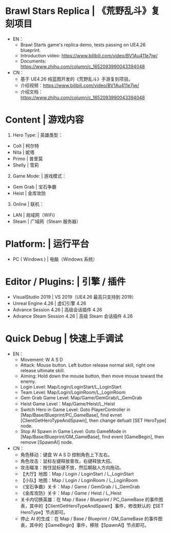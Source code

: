 # Brawl Stars Replica | 《荒野乱斗》复刻项目
- EN：
  - Brawl Starts game's replica demo, tests passing on UE4.26 blueprint.
  - Introduction video: https://www.bilibili.com/video/BV1Au411e7jw/
  - Documents: https://www.zhihu.com/column/c_1652093990043394048
- CN：
  - 基于 UE4.26 纯蓝图开发的《荒野乱斗》手游复刻项目。
  - 介绍视频：https://www.bilibili.com/video/BV1Au411e7jw/
  - 介绍文档：https://www.zhihu.com/column/c_1652093990043394048

# Content | 游戏内容
1. Hero Type: | 英雄类型：
- Colt | 柯尔特
- Nita | 妮塔
- Primo | 普里莫
- Shelly | 雪莉
2. Game Mode: | 游戏模式：
- Gem Grab | 宝石争霸
- Heist | 金库攻防
3. Online | 联机：
- LAN | 局域网（WiFi）
- Steam | 广域网（Steam 服务器）

# Platform: | 运行平台
- PC ( Windows ) | 电脑（Windows 系统）

# Editor / Plugins: | 引擎 / 插件
- VisualStudio 2019 | VS 2019（UE4.26 最高只支持到 2019）
- Unreal Engine 4.26 | 虚幻引擎 4.26
- Advance Session 4.26 | 高级会话插件 4.26
- Advance Steam Session 4.26 | 高级 Steam 会话插件 4.26

# Quick Debug | 快速上手调试
- EN：
  - Movement: W A S D
  - Attack: Mouse button. Left button release normal skill, right one release ultimate skill.
  - Aiming: Hold down the mouse button, then move mouse toward the enemy.
  - Login Level: Map/Login/LoginStart/L_LoginStart
  - Team Level: Map/Login/LoginRoom/L_LoginRoom
  - Gem Grab Game Level: Map/Game/GemGrab/L_GemGrab
  - Heist Game Level：Map/Game/Heist/L_Heist
  - Switch Hero in Game Level: Goto PlayerController in [Map/Base/Blueprint/PC_GameBase], find evnet [ClientGetHeroTypeAndSpawn], then change defualt [SET HeroType] node.
  - Stop AI Spawn in Game Level: Goto GameMode in [Map/Base/Blueprint/GM_GameBase], find event [GameBegin], then remove [SpawnAI] node.
- CN：
  - 角色移动：键盘 W A S D 控制角色上下左右。
  - 角色攻击：鼠标左键释放普攻，右键释放大招。
  - 攻击瞄准：按住鼠标键不放，然后朝敌人方向拖动。
  - 【大厅】地图：Map / Login / LoginStart / L_LoginStart
  - 【小队】地图：Map / Login / LoginRoom / L_LoginRoom
  - 《宝石争霸》关卡：Map / Game / GemGrab / L_GemGrab
  - 《金库攻防》关卡：Map / Game / Heist / L_Heist
  - 关卡内切换英雄：在 Map / Base / Blueprint / PC_GameBase 的事件图表，其中的【ClientGetHeroTypeAndSpawn】事件，修改默认的【SET HeroType】节点即可。
  - 停止 AI 的生成：在 Map / Base / Blueprint / GM_GameBase 的事件图表，其中的【GameBegin】事件，移除【SpawnAI】节点即可。
